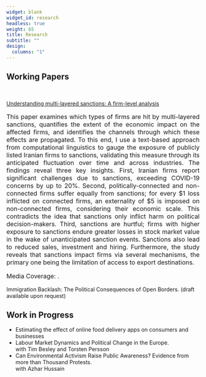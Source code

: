 ```yaml
---
widget: blank
widget_id: research
headless: true
weight: 65
title: Research
subtitle: ""
design:
  columns: "1"
---
```

## Working Papers

<br> <!-- This line adds extra space -->

[Understanding multi-layered sanctions: A firm-level analysis](https://cep.lse.ac.uk/_NEW/publications/abstract.asp?index=10531)

<p style="font-size: 16px; text-align: justify;"> This paper examines which types of firms are hit by multi-layered sanctions, quantifies the extent of the economic impact on the affected firms, and identifies the channels through which these effects are propagated. To this end, I use a text-based approach from computational linguistics to gauge the exposure of publicly listed Iranian firms to sanctions, validating this measure through its anticipated fluctuation over time and across industries. The findings reveal three key insights. First, Iranian firms report significant challenges due to sanctions, exceeding COVID-19 concerns by up to 20%. Second, politically-connected and non-connected firms suffer equally from sanctions; for every $1 loss inflicted on connected firms, an externality of $5 is imposed on non-connected firms, considering their economic scale. This contradicts the idea that sanctions only inflict harm on political decision-makers. Third, sanctions are hurtful; firms with higher exposure to sanctions endure greater losses in stock market value in the wake of unanticipated sanction events. Sanctions also lead to reduced sales, investment and hiring. Furthermore, the study reveals that sanctions impact firms via several mechanisms, the primary one being the limitation of access to export destinations.</p>

<p style="font-size: 16px; text-align: justify;"> Media Coverage: .</p>

Immigration Backlash: The Political Consequences of Open Borders. (draft available upon request)


## Work in Progress

* Estimating the effect of online food delivery apps on consumers and businesses
* Labour Market Dynamics and Political Change in the Europe.\
    with Tim Besley and Torsten Persson
* Can Environmental Activism Raise Public Awareness? Evidence from more than Thousand
  Protests.\
  with Azhar Hussain

